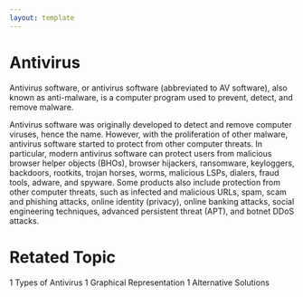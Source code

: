 ```yaml
---
layout: template
---
```

# Antivirus
Antivirus software, or antivirus software (abbreviated to AV software), also known as anti-malware, is a computer program used to prevent, detect, and remove malware.

Antivirus software was originally developed to detect and remove computer viruses, hence the name. However, with the proliferation of other malware, antivirus software started to protect from other computer threats. In particular, modern antivirus software can protect users from malicious browser helper objects (BHOs), browser hijackers, ransomware, keyloggers, backdoors, rootkits, trojan horses, worms, malicious LSPs, dialers, fraud tools, adware, and spyware. Some products also include protection from other computer threats, such as infected and malicious URLs, spam, scam and phishing attacks, online identity (privacy), online banking attacks, social engineering techniques, advanced persistent threat (APT), and botnet DDoS attacks.

# Retated Topic
1  Types of Antivirus
1  Graphical Representation
1  Alternative Solutions
